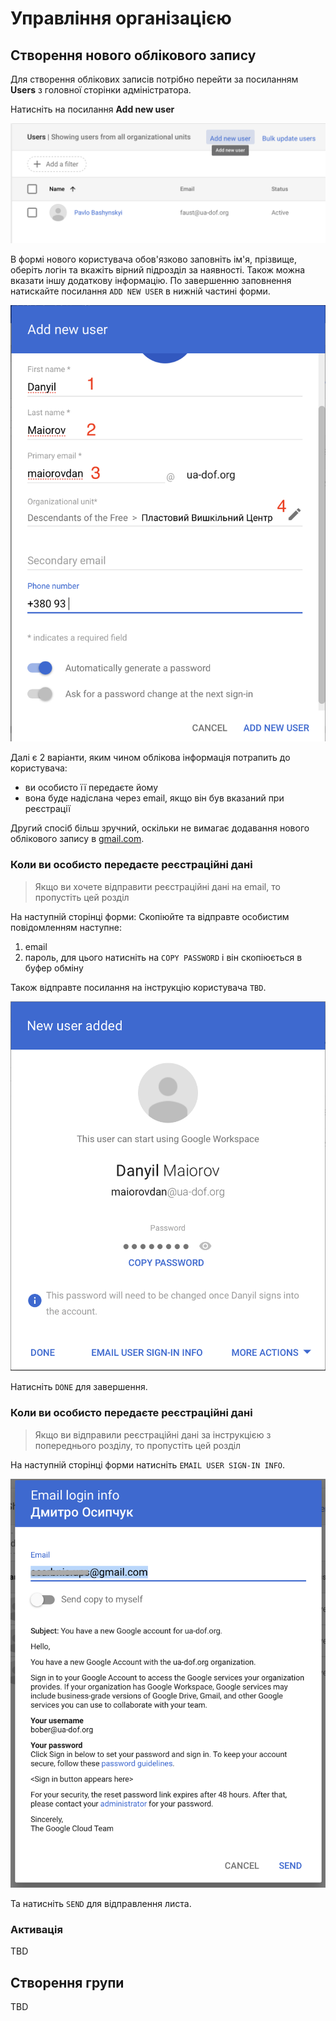 # Управління організацією

## Створення нового облікового запису

Для створення облікових записів потрібно перейти за посиланням __Users__ з головної сторінки адміністратора.

Натисніть на посилання __Add new user__

![](img/usr1.png)

В формі нового користувача обов'язково заповніть ім'я, прізвище, оберіть логін та вкажіть вірний підрозділ за наявності.
Також можна вказати іншу додаткову інформацію.
По завершенню заповнення натискайте посилання `ADD NEW USER` в нижній частині форми.

![](img/usr2.png)

Далі є 2 варіанти, яким чином облікова інформація потрапить до користувача:
- ви особисто її передаєте йому
- вона буде надіслана через email, якщо він був вказаний при реєстрації

Другий спосіб більш зручний, оскільки не вимагає додавання нового облікового запису в [gmail.com](https://gmail.com).

### Коли ви особисто передаєте реєстраційні дані

> Якщо ви хочете відправити реєстраційні дані на email, то пропустіть цей розділ

На наступній сторінці форми:
Скопіюйте та відправте особистим повідомленням наступне:
1. email
1. пароль, для цього натисніть на `COPY PASSWORD` і він скопіюється в буфер обміну

Також відправте посилання на інструкцію користувача `TBD`.

![](img/usr3.png)

Натисніть `DONE` для завершення.

### Коли ви особисто передаєте реєстраційні дані

> Якщо ви відправили реєстраційні дані за інструкцією з попереднього розділу, то пропустіть цей розділ

На наступній сторінці форми натисніть `EMAIL USER SIGN-IN INFO`.

![](img/usr4.png)

Та натисніть `SEND` для відправлення листа.

### Активація

TBD

## Створення групи

TBD
